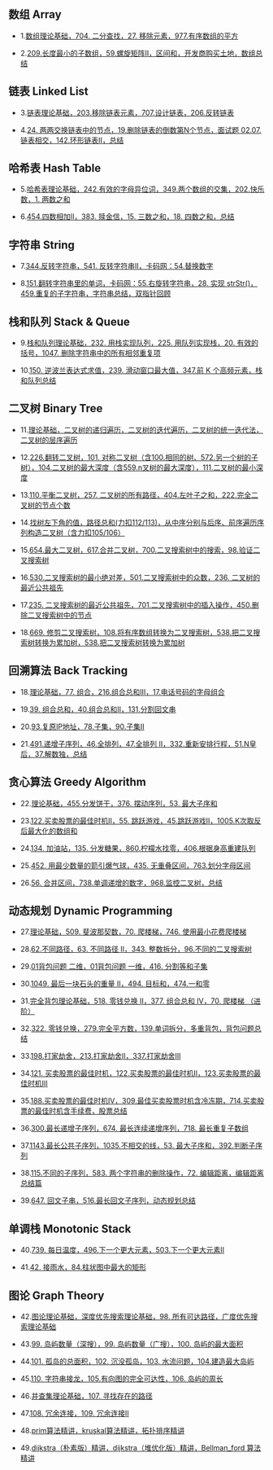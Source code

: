 ## 数组 Array

-  1.[数组理论基础，704. 二分查找，27. 移除元素，977.有序数组的平方](https://samuelssj123.github.io/contents/ALGORITHMNOTES/Array(1).html)
  
-  2.[209.长度最小的子数组，59.螺旋矩阵II，区间和，开发商购买土地，数组总结](https://samuelssj123.github.io/contents/ALGORITHMNOTES/Array(2).html)

## 链表 Linked List
 
-  3.[链表理论基础，203.移除链表元素，707.设计链表，206.反转链表](https://samuelssj123.github.io/contents/ALGORITHMNOTES/Linked_List(1).html)
  
-  4.[24. 两两交换链表中的节点，19.删除链表的倒数第N个节点，面试题 02.07. 链表相交，142.环形链表II，总结](https://samuelssj123.github.io/contents/ALGORITHMNOTES/Linked_List(2).html) 

## 哈希表 Hash Table

-  5.[哈希表理论基础，242.有效的字母异位词，349.两个数组的交集，202.快乐数，1. 两数之和](https://samuelssj123.github.io/contents/ALGORITHMNOTES/Hash_Table(1).html)
  
-  6.[454.四数相加II，383. 赎金信，15. 三数之和，18. 四数之和，总结](https://samuelssj123.github.io/contents/ALGORITHMNOTES/Hash_Table(2).html)

## 字符串 String

- 7.[344.反转字符串，541. 反转字符串II，卡码网：54.替换数字](https://samuelssj123.github.io/contents/ALGORITHMNOTES/String(1).html)

- 8.[151.翻转字符串里的单词，卡码网：55.右旋转字符串，28. 实现 strStr()，459.重复的子字符串，字符串总结，双指针回顾](https://samuelssj123.github.io/contents/ALGORITHMNOTES/String(2).html)

## 栈和队列 Stack & Queue

- 9.[栈和队列理论基础，232. 用栈实现队列，225. 用队列实现栈，20. 有效的括号，1047. 删除字符串中的所有相邻重复项](https://samuelssj123.github.io/contents/ALGORITHMNOTES/Stack&Queue(1).html)

- 10.[150. 逆波兰表达式求值，239. 滑动窗口最大值，347.前 K 个高频元素，栈和队列总结](https://samuelssj123.github.io/contents/ALGORITHMNOTES/Stack&Queue(2).html)

## 二叉树 Binary Tree

- 11.[理论基础，二叉树的递归遍历，二叉树的迭代遍历，二叉树的统一迭代法，二叉树的层序遍历](https://samuelssj123.github.io/contents/ALGORITHMNOTES/BinaryTree(1).html)

- 12.[226.翻转二叉树，101. 对称二叉树（含100.相同的树、572.另一个树的子树），104.二叉树的最大深度（含559.n叉树的最大深度），111.二叉树的最小深度](https://samuelssj123.github.io/contents/ALGORITHMNOTES/BinaryTree(2).html)

- 13.[110.平衡二叉树，257. 二叉树的所有路径，404.左叶子之和，222.完全二叉树的节点个数](https://samuelssj123.github.io/contents/ALGORITHMNOTES/BinaryTree(3).html)

- 14.[找树左下角的值，路径总和(力扣112/113)，从中序分别与后序、前序遍历序列构造二叉树（含力扣105/106）](https://samuelssj123.github.io/contents/ALGORITHMNOTES/BinaryTree(4).html)

- 15.[654.最大二叉树，617.合并二叉树，700.二叉搜索树中的搜索，98.验证二叉搜索树](https://samuelssj123.github.io/contents/ALGORITHMNOTES/BinaryTree(5).html)

- 16.[530.二叉搜索树的最小绝对差，501.二叉搜索树中的众数，236. 二叉树的最近公共祖先](https://samuelssj123.github.io/contents/ALGORITHMNOTES/BinaryTree(6).html)

- 17.[235. 二叉搜索树的最近公共祖先，701.二叉搜索树中的插入操作，450.删除二叉搜索树中的节点](https://samuelssj123.github.io/contents/ALGORITHMNOTES/BinaryTree(7).html)

- 18.[669. 修剪二叉搜索树，108.将有序数组转换为二叉搜索树，538.把二叉搜索树转换为累加树，538.把二叉搜索树转换为累加树](https://samuelssj123.github.io/contents/ALGORITHMNOTES/BinaryTree(8).html)

## 回溯算法 Back Tracking

- 18.[理论基础，77. 组合，216.组合总和III，17.电话号码的字母组合](https://samuelssj123.github.io/contents/ALGORITHMNOTES/BackTracking(1).html)

- 19.[39. 组合总和，40.组合总和II，131.分割回文串](https://samuelssj123.github.io/contents/ALGORITHMNOTES/BackTracking(2).html)

- 20.[93.复原IP地址，78.子集，90.子集II](https://samuelssj123.github.io/contents/ALGORITHMNOTES/BackTracking(3).html)
 
- 21.[491.递增子序列，46.全排列，47.全排列 II，332.重新安排行程，51.N皇后，37.解数独，总结](https://samuelssj123.github.io/contents/ALGORITHMNOTES/BackTracking(4).html)

## 贪心算法 Greedy Algorithm

- 22.[理论基础，455.分发饼干，376. 摆动序列，53. 最大子序和](https://samuelssj123.github.io/contents/ALGORITHMNOTES/GreedyAlgorithm(1).html)

- 23.[122.买卖股票的最佳时机II，55. 跳跃游戏，45.跳跃游戏II，1005.K次取反后最大化的数组和](https://samuelssj123.github.io/contents/ALGORITHMNOTES/GreedyAlgorithm(2).html)
  
- 24.[134. 加油站，135. 分发糖果，860.柠檬水找零，406.根据身高重建队列](https://samuelssj123.github.io/contents/ALGORITHMNOTES/GreedyAlgorithm(3).html)

- 25.[452. 用最少数量的箭引爆气球，435. 无重叠区间，763.划分字母区间](https://samuelssj123.github.io/contents/ALGORITHMNOTES/GreedyAlgorithm(4).html)

- 26.[56. 合并区间，738.单调递增的数字，968.监控二叉树，总结](https://samuelssj123.github.io/contents/ALGORITHMNOTES/GreedyAlgorithm(5).html)

## 动态规划 Dynamic Programming

- 27.[理论基础，509. 斐波那契数，70. 爬楼梯，746. 使用最小花费爬楼梯](https://samuelssj123.github.io/contents/ALGORITHMNOTES/DynamicProgramming(1).html)

- 28.[62.不同路径，63. 不同路径 II，343. 整数拆分，96.不同的二叉搜索树](https://samuelssj123.github.io/contents/ALGORITHMNOTES/DynamicProgramming(2).html)

- 29.[01背包问题 二维，01背包问题 一维，416. 分割等和子集](https://samuelssj123.github.io/contents/ALGORITHMNOTES/DynamicProgramming(3).html)

- 30.[1049. 最后一块石头的重量 II，494. 目标和，474.一和零](https://samuelssj123.github.io/contents/ALGORITHMNOTES/DynamicProgramming(4).html)

- 31.[完全背包理论基础，518. 零钱兑换 II，377. 组合总和 Ⅳ，70. 爬楼梯 （进阶）](https://samuelssj123.github.io/contents/ALGORITHMNOTES/DynamicProgramming(5).html)

- 32.[322. 零钱兑换，279.完全平方数，139.单词拆分，多重背包，背包问题总结](https://samuelssj123.github.io/contents/ALGORITHMNOTES/DynamicProgramming(6).html)

- 33.[198.打家劫舍，213.打家劫舍II，337.打家劫舍III](https://samuelssj123.github.io/contents/ALGORITHMNOTES/DynamicProgramming(7).html)

- 34.[121. 买卖股票的最佳时机，122.买卖股票的最佳时机II，123.买卖股票的最佳时机III](https://samuelssj123.github.io/contents/ALGORITHMNOTES/DynamicProgramming(8).html)

- 35.[188.买卖股票的最佳时机IV，309.最佳买卖股票时机含冷冻期，714.买卖股票的最佳时机含手续费，股票总结](https://samuelssj123.github.io/contents/ALGORITHMNOTES/DynamicProgramming(9).html)

- 36.[300.最长递增子序列，674. 最长连续递增序列，718. 最长重复子数组](https://samuelssj123.github.io/contents/ALGORITHMNOTES/DynamicProgramming(10).html)

- 37.[1143.最长公共子序列，1035.不相交的线，53. 最大子序和，392.判断子序列](https://samuelssj123.github.io/contents/ALGORITHMNOTES/DynamicProgramming(11).html)

- 38.[115.不同的子序列，583. 两个字符串的删除操作，72. 编辑距离，编辑距离总结篇](https://samuelssj123.github.io/contents/ALGORITHMNOTES/DynamicProgramming(12).html)

- 39.[647. 回文子串，516.最长回文子序列，动态规划总结](https://samuelssj123.github.io/contents/ALGORITHMNOTES/DynamicProgramming(13).html)

## 单调栈 ​Monotonic Stack

- 40.[739. 每日温度，496.下一个更大元素，503.下一个更大元素II](https://samuelssj123.github.io/contents/ALGORITHMNOTES/​MonotonicStack(1).html)

- 41.[42. 接雨水，84.柱状图中最大的矩形](https://samuelssj123.github.io/contents/ALGORITHMNOTES/MonotonicStack(2).html)

## 图论 Graph Theory

- 42.[图论理论基础，深度优先搜索理论基础，98. 所有可达路径，广度优先搜索理论基础](https://samuelssj123.github.io/contents/ALGORITHMNOTES/GraphTheory(1).html)

- 43.[99. 岛屿数量（深搜），99. 岛屿数量（广搜），100. 岛屿的最大面积](https://samuelssj123.github.io/contents/ALGORITHMNOTES/GraphTheory(2).html)

- 44.[101. 孤岛的总面积，102. 沉没孤岛，103. 水流问题，104.建造最大岛屿](https://samuelssj123.github.io/contents/ALGORITHMNOTES/GraphTheory(3).html)

- 45.[110. 字符串接龙，105.有向图的完全可达性，106. 岛屿的周长](https://samuelssj123.github.io/contents/ALGORITHMNOTES/GraphTheory(4).html)

- 46.[并查集理论基础，107. 寻找存在的路径](https://samuelssj123.github.io/contents/ALGORITHMNOTES/GraphTheory(5).html)

- 47.[108. 冗余连接，109. 冗余连接II](https://samuelssj123.github.io/contents/ALGORITHMNOTES/GraphTheory(6).html)

- 48.[prim算法精讲，kruskal算法精讲，拓扑排序精讲](https://samuelssj123.github.io/contents/ALGORITHMNOTES/GraphTheory(7).html)

- 49.[dijkstra（朴素版）精讲，dijkstra（堆优化版）精讲，Bellman_ford 算法精讲 ](https://samuelssj123.github.io/contents/ALGORITHMNOTES/GraphTheory(8).html)
